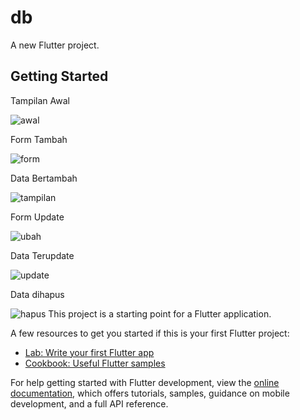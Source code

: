# db

A new Flutter project.

## Getting Started
Tampilan Awal

![awal](img/awal.jpeg)

Form Tambah

![form](img/tambah.jpeg)

Data Bertambah

![tampilan](img/data.jpeg)

Form Update

![ubah](img/ubah.jpeg)

Data Terupdate

![update](img/update.jpeg)

Data dihapus

![hapus](img/hapus.jpeg)
This project is a starting point for a Flutter application.

A few resources to get you started if this is your first Flutter project:

- [Lab: Write your first Flutter app](https://docs.flutter.dev/get-started/codelab)
- [Cookbook: Useful Flutter samples](https://docs.flutter.dev/cookbook)

For help getting started with Flutter development, view the
[online documentation](https://docs.flutter.dev/), which offers tutorials,
samples, guidance on mobile development, and a full API reference.
